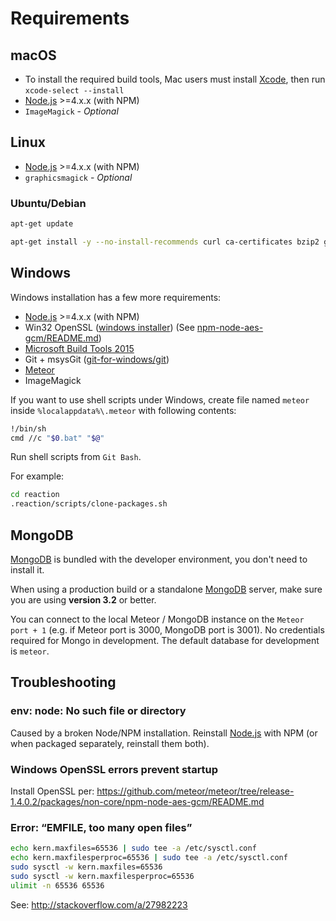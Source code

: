 # Requirements

## macOS

- To install the required build tools, Mac users must install [Xcode](https://developer.apple.com/xcode/downloads/), then run `xcode-select --install`
- [Node.js](https://nodejs.org/) >=4.x.x (with NPM)
- `ImageMagick` - _Optional_

## Linux

- [Node.js](https://nodejs.org/) >=4.x.x (with NPM)
- `graphicsmagick` - _Optional_

### Ubuntu/Debian

```sh
apt-get update

apt-get install -y --no-install-recommends curl ca-certificates bzip2 git build-essential python graphicsmagick
```

## Windows

Windows installation has a few more requirements:

- [Node.js](https://nodejs.org/) >=4.x.x (with NPM)
- Win32 OpenSSL ([windows installer](https://slproweb.com/products/Win32OpenSSL.html)) (See [npm-node-aes-gcm/README.md](https://github.com/meteor/meteor/blob/devel/packages/non-core/npm-node-aes-gcm/README.md))
- [Microsoft Build Tools 2015](https://www.microsoft.com/en-us/download/details.aspx?id=48159)
- Git + msysGit ([git-for-windows/git](https://github.com/git-for-windows/git/releases))
- [Meteor](https://install.meteor.com/windows)
- ImageMagick

If you want to use shell scripts under Windows, create file named `meteor` inside `%localappdata%\.meteor` with following contents:

```sh
!/bin/sh
cmd //c "$0.bat" "$@"
```

Run shell scripts from `Git Bash`.

For example:

```sh
cd reaction
.reaction/scripts/clone-packages.sh
```

## MongoDB

[MongoDB](https://www.mongodb.org/) is bundled with the developer environment, you don't need to install it.

When using a production build or a standalone [MongoDB](https://www.mongodb.org/) server, make sure you are using **version 3.2** or better.

You can connect to the local Meteor / MongoDB instance on the `Meteor port + 1` (e.g. if Meteor port is 3000, MongoDB port is 3001). No credentials required for Mongo in development. The default database for development is `meteor`.

## Troubleshooting

### env: node: No such file or directory

Caused by a broken Node/NPM installation. Reinstall [Node.js](https://nodejs.org/) with NPM (or when packaged separately, reinstall them both).

### Windows OpenSSL errors prevent startup

Install OpenSSL per: <https://github.com/meteor/meteor/tree/release-1.4.0.2/packages/non-core/npm-node-aes-gcm/README.md>

### Error: “EMFILE, too many open files”
```sh
echo kern.maxfiles=65536 | sudo tee -a /etc/sysctl.conf
echo kern.maxfilesperproc=65536 | sudo tee -a /etc/sysctl.conf
sudo sysctl -w kern.maxfiles=65536
sudo sysctl -w kern.maxfilesperproc=65536
ulimit -n 65536 65536
```

See: http://stackoverflow.com/a/27982223
